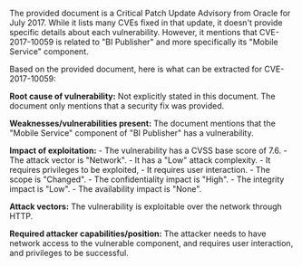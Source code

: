 The provided document is a Critical Patch Update Advisory from Oracle for July 2017. While it lists many CVEs fixed in that update, it doesn't provide specific details about each vulnerability. However, it mentions that CVE-2017-10059 is related to "BI Publisher" and more specifically its "Mobile Service" component.

Based on the provided document, here is what can be extracted for CVE-2017-10059:

**Root cause of vulnerability:**  Not explicitly stated in this document. The document only mentions that a security fix was provided.

**Weaknesses/vulnerabilities present:** The document mentions that the "Mobile Service" component of "BI Publisher" has a vulnerability.

**Impact of exploitation:**
    - The vulnerability has a CVSS base score of 7.6.
    - The attack vector is "Network".
    - It has a "Low" attack complexity.
    - It requires privileges to be exploited,
    - It requires user interaction.
    - The scope is "Changed".
    - The confidentiality impact is "High".
    - The integrity impact is "Low".
    - The availability impact is "None".

**Attack vectors:** The vulnerability is exploitable over the network through HTTP.

**Required attacker capabilities/position:** The attacker needs to have network access to the vulnerable component, and requires user interaction, and privileges to be successful.